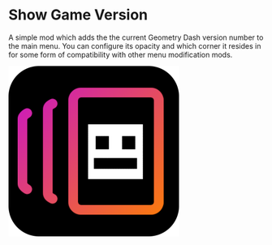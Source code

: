# Show Game Version
A simple mod which adds the the current Geometry Dash version number to the main menu.
You can configure its opacity and which corner it resides in for some form of compatibility with other menu modification mods.

<img src="logo.png" alt="the mod's logo" />